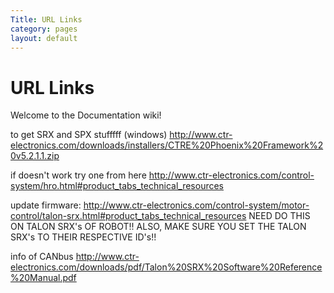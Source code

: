 ```yaml
---
Title: URL Links
category: pages
layout: default
---
```


# URL Links
Welcome to the Documentation wiki!



to get SRX and SPX stufffff (windows) http://www.ctr-electronics.com/downloads/installers/CTRE%20Phoenix%20Framework%20v5.2.1.1.zip

if doesn't work try one from here http://www.ctr-electronics.com/control-system/hro.html#product_tabs_technical_resources

update firmware: http://www.ctr-electronics.com/control-system/motor-control/talon-srx.html#product_tabs_technical_resources NEED DO THIS ON TALON SRX's OF ROBOT!! ALSO, MAKE SURE YOU SET THE TALON SRX's TO THEIR RESPECTIVE ID's!!

info of CANbus http://www.ctr-electronics.com/downloads/pdf/Talon%20SRX%20Software%20Reference%20Manual.pdf
